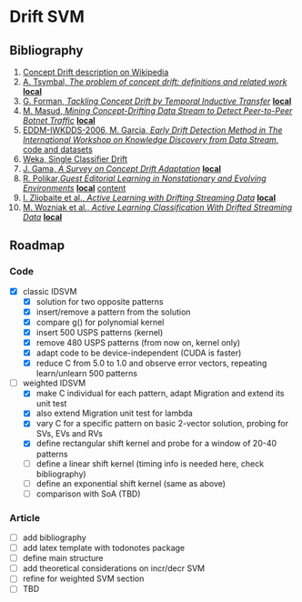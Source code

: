 # Drift SVM


## Bibliography
1. [Concept Drift description on Wikipedia](http://en.wikipedia.org/wiki/Concept_drift)
2. [A. Tsymbal, _The problem of concept drift: definitions and related work_](http://www.scss.tcd.ie/publications/tech-reports/reports.04/TCD-CS-2004-15.pdf) [**local**](bibliography/TCD-CS-2004-15.pdf)
3. [G. Forman, _Tackling Concept Drift by Temporal Inductive Transfer_](https://www.hpl.hp.com/techreports/2006/HPL-2006-20R1.pdf) [**local**](bibliography/HPL-2006-20R1.pdf)
4. [M. Masud, _Mining Concept-Drifting Data Stream to Detect Peer-to-Peer Botnet Traffic_](https://personal.utdallas.edu/~bxt043000/Publications/Technical-Reports/UTDCS-05-08.pdf) [**local**](bibliography/UTDCS-05-08.pdf)
5. [EDDM-IWKDDS-2006, M. Garcia, _Early Drift Detection Method in The International Workshop on Knowledge Discovery from Data Stream_, code and datasets](https://web.archive.org/web/20070322063617/http://iaia.lcc.uma.es/Members/mbaena/papers/eddm/)
6. [Weka, Single Classifier Drift](https://moa.cms.waikato.ac.nz/details/classification/using-weka/)
7. [J. Gama, _A Survey on Concept Drift Adaptation_](https://www.win.tue.nl/~mpechen/publications/pubs/Gama_ACMCS_AdaptationCD_accepted.pdf) [**local**](bibliography/Gama_ACMCS_AdaptationCD_accepted.pdf)
8. [R. Polikar,*Guest Editorial Learning in Nonstationary and Evolving Environments*](http://home.deib.polimi.it/alippi/pdf/guest_editorial_2014.pdf) [**local**](bibliography/guest_editorial_2014.pdf) [content](https://dblp.org/db/journals/tnn/tnn25)
9. [I. Zliobaite et al., *Active Learning with Drifting Streaming Data*](https://www.researchgate.net/publication/260354315_Active_Learning_With_Drifting_Streaming_Data) [**local**](bibliography/Active_Learning_With_Drifting_Streaming_Data.pdf)
10. [M. Wozniak et al., *Active Learning Classification With Drifted Streaming Data*](https://www.sciencedirect.com/science/article/pii/S187705091631002X) [**local**](bibliography/ActiveLearningClassificationWithDriftedStreamingData.pdf)

## Roadmap

### Code
- [x] classic IDSVM
  - [x] solution for two opposite patterns
  - [x] insert/remove a pattern from the solution
  - [x] compare g() for polynomial kernel 
  - [x] insert 500 USPS patterns (kernel)
  - [x] remove 480 USPS patterns (from now on, kernel only)
  - [x] adapt code to be device-independent (CUDA is faster)
  - [x] reduce C from 5.0 to 1.0 and observe error vectors, repeating learn/unlearn 500 patterns
- [ ] weighted IDSVM
  - [x] make C individual for each pattern, adapt Migration and extend its unit test
  - [x] also extend Migration unit test for lambda
  - [x] vary C for a specific pattern on basic 2-vector solution, probing for SVs, EVs and RVs
  - [x] define rectangular shift kernel and probe for a window of 20-40 patterns
  - [ ] define a linear shift kernel (timing info is needed here, check bibliography)
  - [ ] define an exponential shift kernel (same as above)
  - [ ] comparison with SoA (TBD)

### Article
- [ ] add bibliography
- [ ] add latex template with todonotes package
- [ ] define main structure
- [ ] add theoretical considerations on incr/decr SVM
- [ ] refine for weighted SVM section
- [ ] TBD
